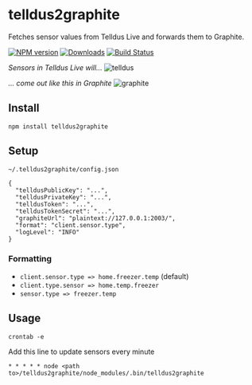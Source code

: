 # telldus2graphite
Fetches sensor values from Telldus Live and forwards them to Graphite.

[![NPM version][npm-image]][npm-url] [![Downloads][downloads-image]][npm-url] [![Build Status][travis-image]][travis-url]

_Sensors in Telldus Live will..._
![telldus](https://cloud.githubusercontent.com/assets/310634/6113909/d4349f08-b09a-11e4-9c4f-7e871793fac1.png)

_... come out like this in Graphite_
![graphite](https://cloud.githubusercontent.com/assets/310634/6113906/ce7866ee-b09a-11e4-854d-5efff799efae.png)

## Install
```
npm install telldus2graphite
```

## Setup

``~/.telldus2graphite/config.json``

```
{
  "telldusPublicKey": "...",
  "telldusPrivateKey": "...",
  "telldusToken": "...",
  "telldusTokenSecret": "...",
  "graphiteUrl": "plaintext://127.0.0.1:2003/",
  "format": "client.sensor.type",
  "logLevel": "INFO"
}

```

### Formatting
* ``client.sensor.type => home.freezer.temp`` (default)
* ``client.type.sensor => home.temp.freezer``
* ``sensor.type => freezer.temp``


## Usage
```
crontab -e
```

Add this line to update sensors every minute
```
* * * * * node <path to>/telldus2graphite/node_modules/.bin/telldus2graphite
```

[npm-url]: https://npmjs.org/package/telldus2graphite
[downloads-image]: http://img.shields.io/npm/dm/telldus2graphite.svg
[npm-image]: http://img.shields.io/npm/v/telldus2graphite.svg
[travis-url]: https://travis-ci.org/ashpool/telldus2graphite
[travis-image]: http://img.shields.io/travis/ashpool/telldus2graphite.svg

